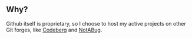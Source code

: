 ## Why?

Github itself is proprietary, so I choose to host my active projects on
other Git forges, like [Codeberg](https://codeberg.org/jorgesumle/) and [NotABug](https://notabug.org/jorgesumle).
